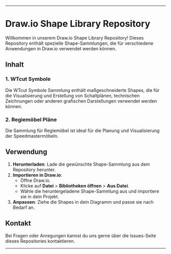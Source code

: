 

---

# Draw.io Shape Library Repository

Willkommen in unserem Draw.io Shape Library Repository! Dieses Repository enthält spezielle Shape-Sammlungen, die für verschiedene Anwendungen in Draw.io verwendet werden können.

## Inhalt

### 1. WTcut Symbole
Die WTcut Symbole Sammlung enthält maßgeschneiderte Shapes, die für die Visualisierung und Erstellung von Schaltplänen, technischen Zeichnungen oder anderen grafischen Darstellungen verwendet werden können.

### 2. Regiemöbel Pläne
Die Sammlung für Regiemöbel ist ideal für die Planung und Visualisierung der Speedmastermöbeln.
## Verwendung

1. **Herunterladen**: Lade die gewünschte Shape-Sammlung aus dem Repository herunter.
2. **Importieren in Draw.io**:
    - Öffne Draw.io.
    - Klicke auf **Datei** > **Bibliotheken öffnen** > **Aus Datei**.
    - Wähle die heruntergeladene Shape-Sammlung aus und importiere sie in dein Projekt.
3. **Anpassen**: Ziehe die Shapes in dein Diagramm und passe sie nach Bedarf an.

## Kontakt

Bei Fragen oder Anregungen kannst du uns gerne über die Issues-Seite dieses Repositories kontaktieren.

---
